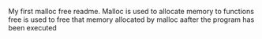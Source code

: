 My first malloc free readme.
Malloc is used to allocate memory to functions
free is used to free that memory allocated by malloc aafter the program has been executed

